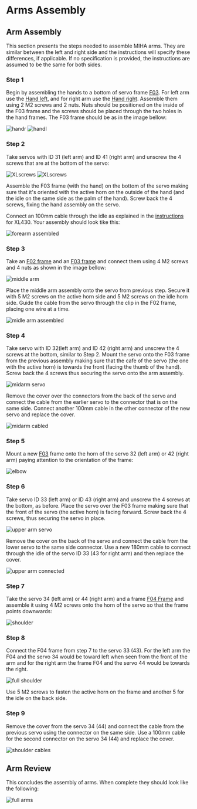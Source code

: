 # Arms Assembly

## Arm Assembly

This section presents the steps needed to assemble MIHA arms. They are similar between the left and right side and the instructions will specify these differences, if applicable. If no specification is provided, the instructions are assumed to be the same for both sides.

### Step 1

Begin by assembling the hands to a bottom of servo frame [F03](../STL/MH5-F03.stl). For left arm use the [Hand left](../STL/Hand-Left.stl), and for right arm use the [Hand right](../STL/Hand-Right.stl). Assemble them using 2 M2 screws and 2 nuts. Nuts should be positioned on the inside of the F03 frame and the screws should be placed through the two holes in the hand frames. The F03 frame should be as in the image bellow:

![handr](imgs/ass-arm1a.jpg) ![handl](imgs/ass-arm1b.jpg)

### Step 2

Take servos with ID 31 (left arm) and ID 41 (right arm) and unscrew the 4 screws that are at the bottom of the servo:

![XLscrews](imgs/ass-arm2a.jpg) ![XLscrews](imgs/ass-arm2b.jpg)

Assemble the F03 frame (with the hand) on the bottom of the servo making sure that it's oriented with the active horn on the outside of the hand (and the idle on the same side as the palm of the hand). Screw back the 4 screws, fixing the hand assembly on the servo.

Connect an 100mm cable through the idle as explained in the [instructions](https://emanual.robotis.com/docs/en/dxl/x/xl430-w250/#idler-horn-assembly) for XL430. Your assembly should look tike this:

![forearm assembled](ass-am2c)

### Step 3

Take an [F02 frame](../STL/MH5-F02.stl) and an [F03 frame](/STL/MH5-F03.stl) and connect them using 4 M2 screws and 4 nuts as shown in the image bellow:

![middle arm](imgs/ass-arm3a.jpg)

Place the middle arm assembly onto the servo from previous step. Secure it with 5 M2 screws on the active horn side and 5 M2 screws on the idle horn side. Guide the cable from the servo through the clip in the F02 frame, placing one wire at a time.

![midle arm assembled](ass-arm3b)

### Step 4

Take servo with ID 32(left arm) and ID 42 (right arm) and unscrew the 4 screws at the bottom, similar to Step 2. Mount the servo onto the F03 frame from the previous assembly making sure that the cafe of the servo (the one with the active horn) is towards the front (facing the thumb of the hand). Screw back the 4 screws thus securing the servo onto the arm assembly.

![midarm servo](ass-arm4a)

Remove the cover over the connectors from the back of the servo and connect the cable from the earlier servo to the connector that is on the same side. Connect another 100mm cable in the other connector of the new servo and replace the cover.

![midarm cabled](ass-arm4b)

### Step 5

Mount a new [F03](/stl/MH5-F03.stl) frame onto the horn of the servo 32 (left arm) or 42 (right arm) paying attention to the orientation of the frame:

![elbow](imgs/ass-arm5a.jpg)

### Step 6

Take servo ID 33 (left arm) or ID 43 (right arm) and unscrew the 4 screws at the bottom, as before. Place the servo over the F03 frame making sure that the front of the servo (the active horn) is facing forward. Screw back the 4 screws, thus securing the servo in place.

![upper arm servo](ass-arm6a)

Remove the cover on the back of the servo and connect the cable from the lower servo to the same side connector. Use a new 180mm cable to connect through the idle of the servo ID 33 (43 for right arm) and then replace the cover.

![upper arm connected](ass-arm6b)

### Step 7

Take the servo 34 (left arm) or 44 (right arm) and a frame [F04 Frame](/STL/MH5-F04.stl) and assemble it using 4 M2 screws onto the horn of the servo so that the frame points downwards:

![shoulder](ass-arm7)

### Step 8

Connect the F04 frame from step 7 to the servo 33 (43). For the left arm the F04 and the servo 34 would be toward left when seen from the front of the arm and for the right arm the frame F04 and the servo 44 would be towards the right.

![full shoulder](imgs/ass-arm8a.jpg)

Use 5 M2 screws to fasten the active horn on the frame and another 5 for the idle on the back side.

### Step 9

Remove the cover from the servo 34 (44) and connect the cable from the previous servo using the connector on the same side. Use a 100mm cable for the second connector on the servo 34 (44) and replace the cover.

![shoulder cables](ass-arm9)

## Arm Review

This concludes the assembly of arms. When complete they should look like the following:

![full arms](ass-arms10)
